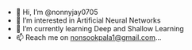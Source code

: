 - 👋 Hi, I’m @nonnyjay0705
- 👀 I’m interested in Artificial Neural Networks
- 🌱 I’m currently learning Deep and Shallow Learning
- 📫 Reach me on nonsookpala1@gmail.com...

<!---
nonnyjay0705/nonnyjay0705 is a ✨ special ✨ repository because its `README.md` (this file) appears on your GitHub profile.
You can click the Preview link to take a look at your changes.
--->
